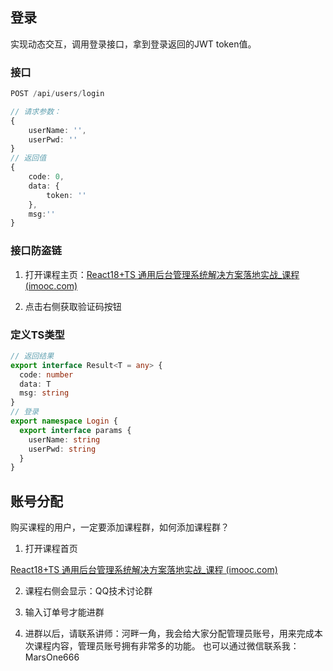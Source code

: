 ## 登录

实现动态交互，调用登录接口，拿到登录返回的JWT token值。

### 接口

```ts
POST /api/users/login

// 请求参数：
{
    userName: '',
    userPwd: ''
}
// 返回值
{
    code: 0,
    data: {
        token: ''
    },
    msg:''
}
```



### 接口防盗链

1. 打开课程主页：[React18+TS 通用后台管理系统解决方案落地实战_课程 (imooc.com)](https://coding.imooc.com/learn/list/644.html)

2. 点击右侧获取验证码按钮



### 定义TS类型

```ts
// 返回结果
export interface Result<T = any> {
  code: number
  data: T
  msg: string
}
// 登录
export namespace Login {
  export interface params {
    userName: string
    userPwd: string
  }
}
```

## 账号分配

购买课程的用户，一定要添加课程群，如何添加课程群？

1. 打开课程首页

[React18+TS 通用后台管理系统解决方案落地实战_课程 (imooc.com)](https://coding.imooc.com/learn/list/644.html)

2. 课程右侧会显示：QQ技术讨论群

3. 输入订单号才能进群

4. 进群以后，请联系讲师：河畔一角，我会给大家分配管理员账号，用来完成本次课程内容，管理员账号拥有非常多的功能。 也可以通过微信联系我：MarsOne666

